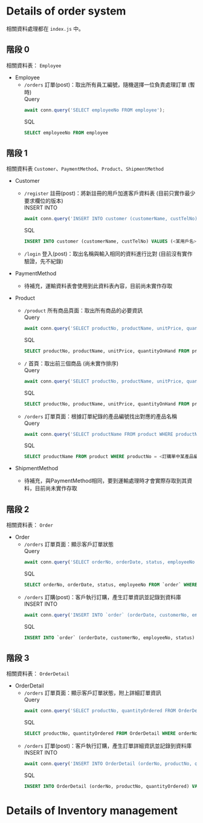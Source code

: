 # Details of order system

相關資料處理都在 `index.js` 中。

## 階段 0

相關資料表： `Employee`  

- Employee
    - `/orders` 訂單(post)：取出所有員工編號，隨機選擇一位負責處理訂單 (暫時)  
        Query
        ```js
        await conn.query('SELECT employeeNo FROM employee');
        ```
        SQL
        ```sql
        SELECT employeeNo FROM employee
        ```

## 階段 1

相關資料表 `Customer`、`PaymentMethod`、`Product`、`ShipmentMethod`

- Customer
    - `/register` 註冊(post)：將新註冊的用戶加進客戶資料表 (目前只實作最少要求欄位的版本)  
        INSERT INTO
        ```js
        await conn.query('INSERT INTO customer (customerName, custTelNo) VALUES (?, ?)', [username, phone]); //index
        ```
        SQL
        ```sql
        INSERT INTO customer (customerName, custTelNo) VALUES (<某用戶名>, <某用戶電話>)
        ```
    - `/login` 登入(post)：取出名稱與輸入相同的資料進行比對 (目前沒有實作驗證，先不紀錄)

- PaymentMethod
    - 待補充，運輸資料表會使用到此資料表內容，目前尚未實作存取

- Product
    - `/product` 所有商品頁面：取出所有商品的必要資訊  
        Query
        ```js
        await conn.query('SELECT productNo, productName, unitPrice, quantityOnHand FROM product'); //index.js
        ```
        SQL
        ```sql
        SELECT productNo, productName, unitPrice, quantityOnHand FROM product
        ```
    - `/` 首頁：取出前三個商品 (尚未實作排序)  
        Query
        ```js
        await conn.query('SELECT productNo, productName, unitPrice, quantityOnHand FROM product LIMIT 3'); //index.js
        ```
        SQL
        ```sql
        SELECT productNo, productName, unitPrice, quantityOnHand FROM product LIMIT 3
        ```
    - `/orders` 訂單頁面：根據訂單紀錄的產品編號找出對應的產品名稱  
        Query
        ```js
        await conn.query('SELECT productName FROM product WHERE productNo = ?', [detail[j].productNo]); //index
        ```
        SQL
        ```sql
        SELECT productName FROM product WHERE productNo = <訂購單中某產品編號>
        ```

- ShipmentMethod
    - 待補充，與PaymentMethod相同，要到運輸處理時才會實際存取到其資料，目前尚未實作存取

## 階段 2
相關資料表： `Order`
- Order
    - `/orders` 訂單頁面：顯示客戶訂單狀態  
        Query
        ```js
        await conn.query('SELECT orderNo, orderDate, status, employeeNo FROM `order` WHERE customerNo = ?', [req.session.user.id]);
        ```
        SQL
        ```sql
        SELECT orderNo, orderDate, status, employeeNo FROM `order` WHERE customerNo = <當前登入用戶編號>
        ```
    - `/orders` 訂購(post)：客戶執行訂購，產生訂單資訊並記錄到資料庫  
        INSERT INTO
        ```js
        await conn.query('INSERT INTO `order` (orderDate, customerNo, employeeNo, status) VALUES (?, ?, ?, ?)', [now.toISOString().slice(0, 19).replace('T', ' '), req.session.user.id, randomIndex, 'TBC']);
        ```
        SQL
        ```sql
        INSERT INTO `order` (orderDate, customerNo, employeeNo, status) VALUES (<訂購當下>, <當前登入用戶編號>, <隨機挑選的員工編號>, 'TBC')
        ```

## 階段 3
相關資料表： `OrderDetail`
- OrderDetail
    - `/orders` 訂單頁面：顯示客戶訂單狀態，附上詳細訂單資訊  
        Query
        ```js
        await conn.query('SELECT productNo, quantityOrdered FROM OrderDetail WHERE orderNo = ?', [rows[i].orderNo]);
        ```
        SQL
        ```sql
        SELECT productNo, quantityOrdered FROM OrderDetail WHERE orderNo = <當前客戶某訂單編號>
        ```
    - `/orders` 訂單(post)：客戶執行訂購，產生訂單詳細資訊並記錄到資料庫  
        INSERT INTO
        ```js
        await conn.query('INSERT INTO OrderDetail (orderNo, productNo, quantityOrdered) VALUES (?, ?, ?)', [orderNo.insertId, req.session.cart[i].id, req.session.cart[i].quantity]);
        ```
        SQL
        ```sql
        INSERT INTO OrderDetail (orderNo, productNo, quantityOrdered) VALUES (<當前客戶某訂單編號>, <訂單中的產品編號>, <訂購數量>)
        ```

# Details of Inventory management
